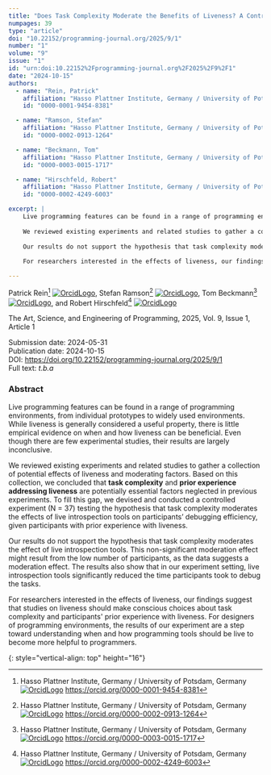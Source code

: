 ```yaml
---
title: "Does Task Complexity Moderate the Benefits of Liveness? A Controlled Experiment"
numpages: 39
type: "article"
doi: "10.22152/programming-journal.org/2025/9/1"
number: "1"
volume: "9"
issue: "1"
id: "urn:doi:10.22152%2Fprogramming-journal.org%2F2025%2F9%2F1"
date: "2024-10-15"
authors: 
  - name: "Rein, Patrick"
    affiliation: "Hasso Plattner Institute, Germany / University of Potsdam, Germany"
    id: "0000-0001-9454-8381"

  - name: "Ramson, Stefan"
    affiliation: "Hasso Plattner Institute, Germany / University of Potsdam, Germany"
    id: "0000-0002-0913-1264"

  - name: "Beckmann, Tom"
    affiliation: "Hasso Plattner Institute, Germany / University of Potsdam, Germany"
    id: "0000-0003-0015-1717"

  - name: "Hirschfeld, Robert"
    affiliation: "Hasso Plattner Institute, Germany / University of Potsdam, Germany"
    id: "0000-0002-4249-6003"

excerpt: |
    Live programming features can be found in a range of programming environments, from individual prototypes to widely used environments. While liveness is generally considered a useful property, there is little empirical evidence on when and how liveness can be beneficial. Even though there are few experimental studies, their results are largely inconclusive.
    
    We reviewed existing experiments and related studies to gather a collection of potential effects of liveness and moderating factors. Based on this collection, we concluded that **task complexity** and **prior experience addressing liveness** are potentially essential factors neglected in previous experiments. To fill this gap, we devised and conducted a controlled experiment (N = 37) testing the hypothesis that task complexity moderates the effects of live introspection tools on participants’ debugging efficiency, given participants with prior experience with liveness.
    
    Our results do not support the hypothesis that task complexity moderates the effect of live introspection tools. This non-significant moderation effect might result from the low number of participants, as the data suggests a moderation effect. The results also show that in our experiment setting, live introspection tools significantly reduced the time participants took to debug the tasks.
    
    For researchers interested in the effects of liveness, our findings suggest that studies on liveness should make conscious choices about task complexity and participants' prior experience with liveness. For designers of programming environments, the results of our experiment are a step toward understanding when and how programming tools should be live to become more helpful to programmers.

---
```

Patrick Rein[^1] [![OrcidLogo]](https://orcid.org/0000-0001-9454-8381), Stefan Ramson[^2] [![OrcidLogo]](https://orcid.org/0000-0002-0913-1264), Tom Beckmann[^3] [![OrcidLogo]](https://orcid.org/0000-0003-0015-1717), and Robert Hirschfeld[^4] [![OrcidLogo]](https://orcid.org/0000-0002-4249-6003)

The Art, Science, and Engineering of Programming, 2025, Vol. 9, Issue 1, Article 1

Submission date: 2024-05-31  
Publication date: 2024-10-15  
DOI: <https://doi.org/10.22152/programming-journal.org/2025/9/1>  
Full text: *t.b.a*  


### Abstract

Live programming features can be found in a range of programming environments, from individual prototypes to widely used environments. While liveness is generally considered a useful property, there is little empirical evidence on when and how liveness can be beneficial. Even though there are few experimental studies, their results are largely inconclusive.

We reviewed existing experiments and related studies to gather a collection of potential effects of liveness and moderating factors. Based on this collection, we concluded that **task complexity** and **prior experience addressing liveness** are potentially essential factors neglected in previous experiments. To fill this gap, we devised and conducted a controlled experiment (N = 37) testing the hypothesis that task complexity moderates the effects of live introspection tools on participants’ debugging efficiency, given participants with prior experience with liveness.

Our results do not support the hypothesis that task complexity moderates the effect of live introspection tools. This non-significant moderation effect might result from the low number of participants, as the data suggests a moderation effect. The results also show that in our experiment setting, live introspection tools significantly reduced the time participants took to debug the tasks.

For researchers interested in the effects of liveness, our findings suggest that studies on liveness should make conscious choices about task complexity and participants' prior experience with liveness. For designers of programming environments, the results of our experiment are a step toward understanding when and how programming tools should be live to become more helpful to programmers.


[^1]: Hasso Plattner Institute, Germany / University of Potsdam, Germany  
    [![OrcidLogo]](https://orcid.org/0000-0001-9454-8381) <https://orcid.org/0000-0001-9454-8381>

[^2]: Hasso Plattner Institute, Germany / University of Potsdam, Germany  
    [![OrcidLogo]](https://orcid.org/0000-0002-0913-1264) <https://orcid.org/0000-0002-0913-1264>

[^3]: Hasso Plattner Institute, Germany / University of Potsdam, Germany  
    [![OrcidLogo]](https://orcid.org/0000-0003-0015-1717) <https://orcid.org/0000-0003-0015-1717>

[^4]: Hasso Plattner Institute, Germany / University of Potsdam, Germany  
    [![OrcidLogo]](https://orcid.org/0000-0002-4249-6003) <https://orcid.org/0000-0002-4249-6003>


[OrcidLogo]: /assets/images/orcid.svg "Orcid Logo"
{: style="vertical-align: top" height="16"}
